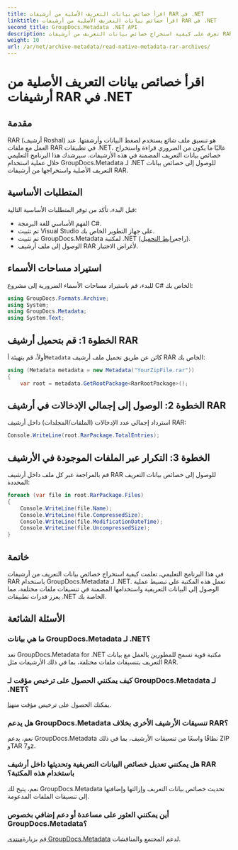 ```yaml
---
title: اقرأ خصائص بيانات التعريف الأصلية من أرشيفات RAR في .NET
linktitle: اقرأ خصائص بيانات التعريف الأصلية من أرشيفات RAR في .NET
second_title: GroupDocs.Metadata .NET API
description: تعرف على كيفية استخراج خصائص بيانات التعريف من أرشيفات RAR باستخدام GroupDocs.Metadata لـ .NET في C#. استكشاف تفاصيل الملف دون عناء.
weight: 10
url: /ar/net/archive-metadata/read-native-metadata-rar-archives/
---
```


# اقرأ خصائص بيانات التعريف الأصلية من أرشيفات RAR في .NET

## مقدمة
RAR (أرشيف Roshal) هو تنسيق ملف شائع يستخدم لضغط البيانات وأرشفتها. عند العمل مع ملفات RAR في تطبيقات .NET، غالبًا ما يكون من الضروري قراءة واستخراج خصائص بيانات التعريف المضمنة في هذه الأرشيفات. سيرشدك هذا البرنامج التعليمي خلال عملية استخدام GroupDocs.Metadata لـ .NET للوصول إلى خصائص بيانات التعريف الأصلية واستخراجها من أرشيفات RAR.
## المتطلبات الأساسية

قبل البدء، تأكد من توفر المتطلبات الأساسية التالية:
- الفهم الأساسي للغة البرمجة C#.
- تم تثبيت Visual Studio على جهاز التطوير الخاص بك.
-  تم تثبيت GroupDocs.Metadata لمكتبة .NET (راجع[رابط التحميل](https://releases.groupdocs.com/metadata/net/)).
- الوصول إلى ملف أرشيف RAR لأغراض الاختبار.

## استيراد مساحات الأسماء
للبدء، قم باستيراد مساحات الأسماء الضرورية إلى مشروع C# الخاص بك:
```csharp
using GroupDocs.Formats.Archive;
using System;
using GroupDocs.Metadata;
using System.Text;
```

## الخطوة 1: قم بتحميل أرشيف RAR
 أولاً، قم بتهيئة أ`Metadata` كائن عن طريق تحميل ملف أرشيف RAR الخاص بك:
```csharp
using (Metadata metadata = new Metadata("YourZipFile.rar"))
{
    var root = metadata.GetRootPackage<RarRootPackage>();
```
## الخطوة 2: الوصول إلى إجمالي الإدخالات في أرشيف RAR
استرداد إجمالي عدد الإدخالات (الملفات/المجلدات) داخل أرشيف RAR:
```csharp
Console.WriteLine(root.RarPackage.TotalEntries);
```
## الخطوة 3: التكرار عبر الملفات الموجودة في الأرشيف
قم بالمراجعة عبر كل ملف داخل أرشيف RAR للوصول إلى خصائص بيانات التعريف المحددة:
```csharp
foreach (var file in root.RarPackage.Files)
{
    Console.WriteLine(file.Name);
    Console.WriteLine(file.CompressedSize);
    Console.WriteLine(file.ModificationDateTime);
    Console.WriteLine(file.UncompressedSize);
}
```

## خاتمة
في هذا البرنامج التعليمي، تعلمت كيفية استخراج خصائص بيانات التعريف من أرشيفات RAR باستخدام GroupDocs.Metadata لـ .NET. تعمل هذه المكتبة على تبسيط عملية الوصول إلى البيانات التعريفية واستخدامها المضمنة في تنسيقات ملفات مختلفة، مما يعزز قدرات تطبيقات .NET الخاصة بك.

## الأسئلة الشائعة
### ما هي بيانات GroupDocs.Metadata لـ .NET؟
تعد GroupDocs.Metadata for .NET مكتبة قوية تسمح للمطورين بالعمل مع بيانات التعريف بتنسيقات ملفات مختلفة، بما في ذلك الأرشيفات مثل RAR.
### كيف يمكنني الحصول على ترخيص مؤقت لـ GroupDocs.Metadata لـ .NET؟
 يمكنك الحصول على ترخيص مؤقت من[هنا](https://purchase.groupdocs.com/temporary-license/).
### هل يدعم GroupDocs.Metadata تنسيقات الأرشيف الأخرى بخلاف RAR؟
نعم، يدعم GroupDocs.Metadata نطاقًا واسعًا من تنسيقات الأرشيف، بما في ذلك ZIP وTAR و7z.
### هل يمكنني تعديل خصائص البيانات التعريفية وتحديثها داخل أرشيف RAR باستخدام هذه المكتبة؟
نعم، يتيح لك GroupDocs.Metadata تحديث خصائص بيانات التعريف وإزالتها وإضافتها إلى تنسيقات الملفات المدعومة.
### أين يمكنني العثور على مساعدة أو دعم إضافي بخصوص GroupDocs.Metadata؟
 قم بزيارة[منتدى GroupDocs.Metadata](https://forum.groupdocs.com/c/metadata/14) لدعم المجتمع والمناقشات.